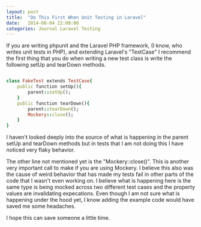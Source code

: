 ```yaml
---
layout: post
title:  "Do This First When Unit Testing in Laravel"
date:   2014-08-04 22:00:00
categories: Journal Laravel Testing
---
```


If you are writing phpunit and the Laravel PHP framework, (I know, who writes unit tests in PHP), and extending Laravel's "TestCase" I recommend the first thing that you do when writing a new test class is write the following setUp and tearDown methods. 

``` ruby

class FakeTest extends TestCase{
    public function setUp(){
        parent::setUp();
    }
    public function tearDown(){
        parent::tearDown();
        Mockery::close();
    }
}
```

I haven't looked deeply into the source of what is happening in the parent setUp and tearDown methods but in tests that I am not doing this I have noticed very flaky behavior.

The other line not mentioned yet is the "Mockery::close()". This is another very important call to make if you are using Mockery. I believe this also was the cause of weird behavior that has made my tests fail in other parts of the code that I wasn't even working on. I believe what is happening here is the same type is being mocked across two different test cases and the property values are invalidating expecations. Even though I am not sure what is happening under the hood yet, I know adding the example code would have saved me some headaches.

I hope this can save someone a little time.
